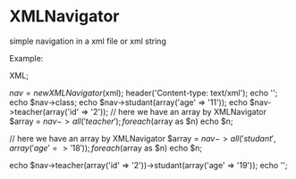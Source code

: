 XMLNavigator
===========

simple navigation in a xml file or xml string


Example:

<?php
include 'XMLNavigator.php';

$xml = <<<XML
<?xml version="1.0" encoding="UTF-8"?>
<school>
    <class number="12">
        <teacher name="teacher 1" id="1"/>
        <studants>
            <studant name="studant 1" age="9"/>
            <studant name="studant 2" age="10"/>
            <studant name="studant 3" age="18"/>
            <studant name="studant 4" age="11"/>
            <studant name="studant 5" age="11"/>
        </studants>
    </class>    
    <class number="20">
        <teacher name="teacher 2" id="2"/>
        <studants>
            <studant name="studant 10" age="22"/>
            <studant name="studant 20" age="23"/>
            <studant name="studant 30" age="18"/>
            <studant name="studant 40" age="18"/>
            <studant name="studant 50" age="19"/>
        </studants>
    </class>
</school>
XML;

$nav = new XMLNavigator($xml);
header('Content-type: text/xml');
echo '<root>';
echo $nav->class;
echo $nav->studant(array('age' => '11'));
echo $nav->teacher(array('id' => '2'));
// here we have an array by XMLNavigator
$array = $nav->all('teacher');
foreach ($array as $n)
    echo $n;

// here we have an array by XMLNavigator
$array = $nav->all('studant', array('age' => '18'));
foreach ($array as $n)
    echo $n;

echo $nav->teacher(array('id' => '2'))->studant(array('age' => '19'));
echo '</root>';